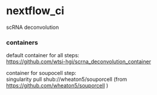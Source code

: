 # nextflow_ci

scRNA deconvolution


### containers

default container for all steps:  
https://github.com/wtsi-hgi/scrna_deconvolution_container
  

container for soupocell step:  
singularity pull shub://wheaton5/souporcell
(from https://github.com/wheaton5/souporcell )